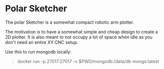 # Polar Sketcher

The polar Sketcher is a somewhat compact robotic arm plotter.

The motivation is to have a somewhat simple and cheap design to create a 2D plotter.
It is also meant to not occupy a lot of space when idle as you don't need an entire XY CNC setup.

Use this to run mongodb locally:
> docker run -p 27017:27017 -v $PWD/mongodb:/data/db mongo:latest